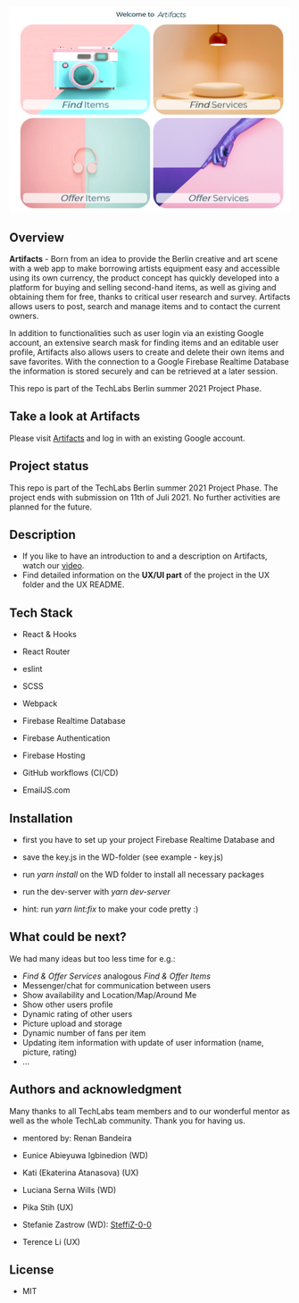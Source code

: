 ![landing page](images/landingPage.PNG)

## Overview
**Artifacts** - Born from an idea to provide the Berlin creative and art scene with a web app to make borrowing artists equipment easy and accessible using its own currency, the product concept has quickly developed into a platform for buying and selling second-hand items, as well as giving and obtaining them for free, thanks to critical user research and survey. Artifacts allows users to post, search and manage items and to contact the current owners.

In addition to functionalities such as user login via an existing Google account, an extensive search mask for finding items and an editable user profile, Artifacts also allows users to create and delete their own items and save favorites. With the connection to a Google Firebase Realtime Database the information is stored securely and can be retrieved at a later session.

This repo is part of the TechLabs Berlin summer 2021 Project Phase.

## Take a look at Artifacts
Please visit [Artifacts](https://artifacts-effcb.web.app/) and log in with an existing Google account.

## Project status
This repo is part of the TechLabs Berlin summer 2021 Project Phase. The project ends with submission on 11th of Juli 2021.
No further activities are planned for the future.

## Description
* If you like to have an introduction to and a description on Artifacts, watch our [video](https://youtu.be/p2EWyoVflWI).
* Find detailed information on the **UX/UI part** of the project in the UX folder and the UX README. 

## Tech Stack
* React & Hooks
* React Router
* eslint

* SCSS

* Webpack

* Firebase Realtime Database
* Firebase Authentication
* Firebase Hosting

* GitHub workflows (CI/CD)

* EmailJS.com

## Installation
* first you have to set up your project Firebase Realtime Database and
* save the key.js in the WD-folder (see example - key.js)
* run _yarn install_ on the WD folder to install all necessary packages

* run the dev-server with _yarn dev-server_
* hint: run _yarn lint:fix_ to make your code pretty :)

## What could be next?
We had many ideas but too less time for e.g.:
* _Find & Offer Services_ analogous _Find & Offer Items_
* Messenger/chat for communication between users
* Show availability and Location/Map/Around Me
* Show other users profile
* Dynamic rating of other users
* Picture upload and storage
* Dynamic number of fans per item
* Updating item information with update of user information (name, picture, rating)
* ...

## Authors and acknowledgment
Many thanks to all TechLabs team members and to our wonderful mentor as well as the whole TechLab community.
Thank you for having us.

* mentored by: Renan Bandeira

* Eunice Abieyuwa Igbinedion (WD)
* Kati (Ekaterina Atanasova) (UX)
* Luciana Serna Wills (WD)
* Pika Stih (UX)
* Stefanie Zastrow (WD): [SteffiZ-0-0](https://github.com/SteffiZ-0-0)
* Terence Li (UX)

## License
* MIT
